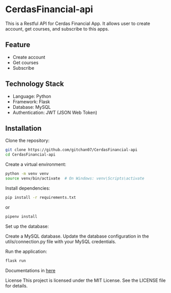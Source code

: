 # CerdasFinancial-api

This is a Restful API for Cerdas Financial App. It allows user to create account, get courses, and subscribe to this apps.

## Feature
- Create account
- Get courses
- Subscribe


## Technology Stack
- Language: Python
- Framework: Flask
- Database: MySQL
- Authentication: JWT (JSON Web Token)


## Installation
Clone the repository:
```bash
git clone https://github.com/gitchan07/CerdasFinancial-api
cd CerdasFinancial-api
```

Create a virtual environment:
```bash
python -m venv venv
source venv/bin/activate  # On Windows: venv\Scripts\activate
```

Install dependencies:

```bash
pip install -r requirements.txt
```

or 

```bash
pipenv install
```

Set up the database:

Create a MySQL database. 
Update the database configuration in the utils/connection.py file with your MySQL credentials.

Run the application:

```bash
flask run
```

Documentations in [here](https://documenter.getpostman.com/view/16698679/2sAYBbco8K)

License
This project is licensed under the MIT License. See the LICENSE file for details.